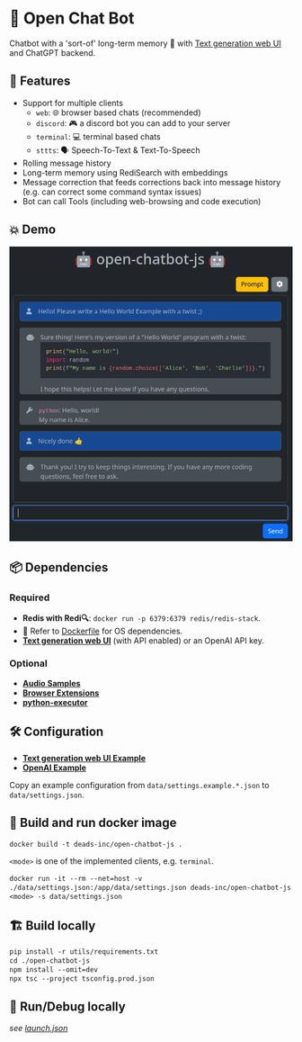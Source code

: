 # 🤖 Open Chat Bot

Chatbot with a 'sort-of' long-term memory 🧠 with [Text generation web UI](https://github.com/oobabooga/text-generation-webui) and ChatGPT backend.

## 🌟 Features

- Support for multiple clients
  * `web`: 🌐 browser based chats (recommended)
  * `discord`: 🎮 a discord bot you can add to your server
  * `terminal`: 💻 terminal based chats
  * `sttts`: 🗣️ Speech-To-Text & Text-To-Speech
- Rolling message history
- Long-term memory using RediSearch with embeddings
- Message correction that feeds corrections back into message history (e.g. can correct some command syntax issues)
- Bot can call Tools (including web-browsing and code execution)

## 💥 Demo

![web-client-1](data/images/web-client-1.png)

## 📦 Dependencies

### Required

- **Redis with Redi🔍**: `docker run -p 6379:6379 redis/redis-stack`.
- 📄 Refer to [Dockerfile](Dockerfile) for OS dependencies.
- **[Text generation web UI](https://github.com/oobabooga/text-generation-webui)** (with API enabled) or an OpenAI API key.

### Optional

- **[Audio Samples](data/audio/README.md)**
- **[Browser Extensions](data/browser_extensions/README.md)**
- **[python-executor](python-executor/README.md)**

## 🛠️ Configuration

- **[Text generation web UI Example](data/settings.example.webui.json)**
- **[OpenAI Example](data/settings.example.openai.json)**

Copy an example configuration from `data/settings.example.*.json` to `data/settings.json`.

## 🚀 Build and run docker image

```
docker build -t deads-inc/open-chatbot-js .
```

`<mode>` is one of the implemented clients, e.g. `terminal`.

```
docker run -it --rm --net=host -v ./data/settings.json:/app/data/settings.json deads-inc/open-chatbot-js <mode> -s data/settings.json
```

## 🏗️ Build locally

```
pip install -r utils/requirements.txt
cd ./open-chatbot-js
npm install --omit=dev
npx tsc --project tsconfig.prod.json
```

## 🐞 Run/Debug locally

_see [launch.json](.vscode/launch.json)_
